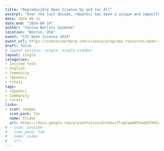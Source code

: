 ```yaml
---
title: "Reproducible Open Science by and for All"
excerpt: "Over the last decade, rOpenSci has been a unique and impactful force in bringing rigor, integrity, reproducibility, openness, and diversity to scientific computing. We lead a set of interrelated activities around capacity building, community development, and research software development practices to transform science through open data, software & reproducibility. We will share examples of the metrics and tools we use in our main projects (Software Stats Peer Review, R-Universe, Champions Program, Multilingual Publishing, and Users and Maintainers Community) to register and understand their impact on four levels (individual, host institution/local community, rOpenSci, and the Open Science Community in general)."
date: 2024-06-11
date_end: "2024-06-14"
author: "Yanina Bellini Saibene"
location: "Boston, USA"
event: "CZI Open Science 2024"
event_url: https://chanzuckerberg.com/science/programs-resources/open-science/
draft: false
# layout options: single, single-sidebar
layout: single
categories:
- Invited Talk
- English
- Community
- rOpenSci
- rstats
tags:
- rOpenSci
- Community
- rstats
links:
- icon: images
  icon_pack: fas
  name: Slides
  url: https://docs.google.com/presentation/d/1UncvflugCewA0Y9xmEGTh91wPHM_fVqsJ0JIvB1wRLs/edit?usp=sharing
# - icon: youtube
#   icon_pack: fab
#   name: video 
#   url: 
---
```

